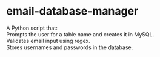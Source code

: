 # email-database-manager
A Python script that:      
Prompts the user for a table name and creates it in MySQL.     
Validates email input using regex.     
Stores usernames and passwords in the database.
